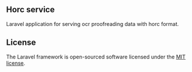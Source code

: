  
## Horc service 

Laravel application for serving ocr proofreading data with horc format.

 
 

## License

The Laravel framework is open-sourced software licensed under the [MIT license](https://opensource.org/licenses/MIT).
